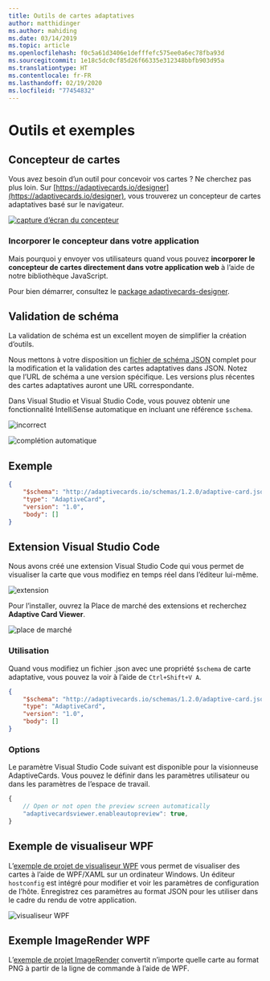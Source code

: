 ```yaml
---
title: Outils de cartes adaptatives
author: matthidinger
ms.author: mahiding
ms.date: 03/14/2019
ms.topic: article
ms.openlocfilehash: f0c5a61d3406e1defffefc575ee0a6ec78fba93d
ms.sourcegitcommit: 1e18c5dc0cf85d26f66335e312348bbfb903d95a
ms.translationtype: HT
ms.contentlocale: fr-FR
ms.lasthandoff: 02/19/2020
ms.locfileid: "77454832"
---
```

# <a name="tools-and-samples"></a>Outils et exemples

## <a name="card-designer"></a>Concepteur de cartes 

Vous avez besoin d’un outil pour concevoir vos cartes ? Ne cherchez pas plus loin. Sur [https://adaptivecards.io/designer](https://adaptivecards.io/designer), vous trouverez un concepteur de cartes adaptatives basé sur le navigateur.

[![capture d’écran du concepteur](media/tools/designer.jpg)](https://adaptivecards.io/designer)

### <a name="embed-the-designer-into-your-app"></a>Incorporer le concepteur dans votre application

Mais pourquoi y envoyer vos utilisateurs quand vous pouvez **incorporer le concepteur de cartes directement dans votre application web** à l’aide de notre bibliothèque JavaScript. 

Pour bien démarrer, consultez le [package adaptivecards-designer](https://npmjs.com/adaptivecards-designer).

## <a name="schema-validation"></a>Validation de schéma

La validation de schéma est un excellent moyen de simplifier la création d’outils.

Nous mettons à votre disposition un [fichier de schéma JSON](http://adaptivecards.io/schemas/1.2.0/adaptive-card.json) complet pour la modification et la validation des cartes adaptatives dans JSON. Notez que l’URL de schéma a une version spécifique. Les versions plus récentes des cartes adaptatives auront une URL correspondante.

Dans Visual Studio et Visual Studio Code, vous pouvez obtenir une fonctionnalité IntelliSense automatique en incluant une référence `$schema`.

![incorrect](media/tools/invalidjson1.png)

![complétion automatique](media/tools/autocomplete.png)

## <a name="example"></a>Exemple

```json
{
    "$schema": "http://adaptivecards.io/schemas/1.2.0/adaptive-card.json",
    "type": "AdaptiveCard",
    "version": "1.0",
    "body": []
}
```

## <a name="visual-studio-code-extension"></a>Extension Visual Studio Code

Nous avons créé une extension Visual Studio Code qui vous permet de visualiser la carte que vous modifiez en temps réel dans l’éditeur lui-même. 

![extension](media/tools/vscode-extension.png)

Pour l’installer, ouvrez la Place de marché des extensions et recherchez **Adaptive Card Viewer**.

![place de marché](media/tools/vscode-extension-marketplace.png)

### <a name="usage"></a>Utilisation

Quand vous modifiez un fichier .json avec une propriété `$schema` de carte adaptative, vous pouvez la voir à l’aide de `Ctrl+Shift+V A`.
```json
{
    "$schema": "http://adaptivecards.io/schemas/1.2.0/adaptive-card.json",
    "type": "AdaptiveCard",
    "version": "1.0",
    "body": []
}
```

### <a name="options"></a>Options

Le paramètre Visual Studio Code suivant est disponible pour la visionneuse AdaptiveCards. Vous pouvez le définir dans les paramètres utilisateur ou dans les paramètres de l’espace de travail.

```js
{
    // Open or not open the preview screen automatically
    "adaptivecardsviewer.enableautopreview": true,
}
```

## <a name="wpf-visualizer-sample"></a>Exemple de visualiseur WPF

L’[exemple de projet de visualiseur WPF](https://github.com/Microsoft/AdaptiveCards/tree/master/source/dotnet/Samples/WPFVisualizer) vous permet de visualiser des cartes à l’aide de WPF/XAML sur un ordinateur Windows.  Un éditeur `hostconfig` est intégré pour modifier et voir les paramètres de configuration de l’hôte. Enregistrez ces paramètres au format JSON pour les utiliser dans le cadre du rendu de votre application.

![visualiseur WPF](media/tools/wpfvisualizer.png)

## <a name="wpf-imagerender-sample"></a>Exemple ImageRender WPF

L’[exemple de projet ImageRender](https://github.com/Microsoft/AdaptiveCards/tree/master/source/dotnet/Samples/AdaptiveCards.Sample.ImageRender) convertit n’importe quelle carte au format PNG à partir de la ligne de commande à l’aide de WPF. 
